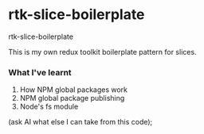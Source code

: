 # rtk-slice-boilerplate
rtk-slice-boilerplate

This is my own redux toolkit boilerplate pattern for slices.

### What I've learnt
1. How NPM global packages work
2. NPM global package publishing
3. Node's fs module

(ask AI what else I can take from this code);